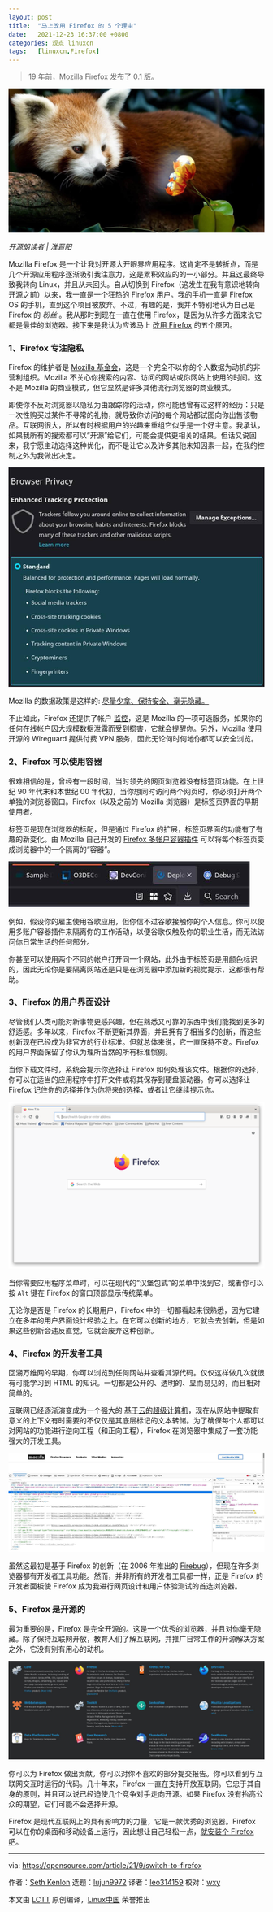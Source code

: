 ```yaml
---
layout: post
title:	"马上改用 Firefox 的 5 个理由"
date:	2021-12-23 16:37:00 +0800 
categories:	观点 linuxcn 
tags:	[linuxcn,Firefox]
---
```




> 
> 19 年前，Mozilla Firefox 发布了 0.1 版。
> 
> 
> 


![](/Asserts/Images/album/202112/23/163609yryosyby5s8o7uss.jpg "red panda")



*开源朗读者 | 淮晋阳*


Mozilla Firefox 是一个让我对开源大开眼界应用程序。这肯定不是转折点，而是几个开源应用程序逐渐吸引我注意力，这是累积效应的的一小部分。并且这最终导致我转向 Linux，并且从未回头。自从切换到 Firefox（这发生在我有意识地转向开源之前）以来，我一直是一个狂热的 Firefox 用户。我的手机一直是 Firefox OS 的手机，直到这个项目被放弃。不过，有趣的是，我并不特别地认为自己是 Firefox 的 *粉丝* 。我从那时到现在一直在使用 Firefox，是因为从许多方面来说它都是最佳的浏览器。接下来是我认为应该马上 [改用 Firefox](http://getfirefox.org) 的五个原因。


### 1、Firefox 专注隐私


Firefox 的维护者是 [Mozilla 基金会](https://foundation.mozilla.org/en/)，这是一个完全不以你的个人数据为动机的非营利组织。Mozilla 不关心你搜索的内容、访问的网站或你网站上使用的时间。这不是 Mozilla 的商业模式，但它显然是许多其他流行浏览器的商业模式。


即使你不反对浏览器以隐私为由跟踪你的活动，你可能也曾有过这样的经历：只是一次性购买过某件不寻常的礼物，就导致你访问的每个网站都试图向你出售该物品。互联网很大，所以有时根据用户的兴趣来重组它似乎是一个好主意。我承认，如果我所有的搜索都可以“开源”给它们，可能会提供更相关的结果。但话又说回来，我宁愿主动选择这种优化，而不是让它以及许多其他未知因素一起，在我的控制之外为我做出决定。


![Firefox 中的隐私 (Seth Kenlon, CC BY-SA 4.0) ](/Asserts/Images/album/202112/23/163706ircavccs9gvz5zys.jpg)


Mozilla 的数据政策是这样的: [尽量少拿、保持安全、毫无隐藏。](https://blog.mozilla.org/en/products/firefox/firefox-data-privacy-promise/)


不止如此，Firefox 还提供了帐户 [监控](https://monitor.firefox.com)，这是 Mozilla 的一项可选服务，如果你的任何在线帐户因大规模数据泄露而受到损害，它就会提醒你。另外，Mozilla 使用开源的 Wireguard 提供付费 VPN 服务，因此无论何时何地你都可以安全浏览。


### 2、Firefox 可以使用容器


很难相信的是，曾经有一段时间，当时领先的网页浏览器没有标签页功能。在上世纪 90 年代末和本世纪 00 年代初，当你想同时访问两个网页时，你必须打开两个单独的浏览器窗口。Firefox（以及之前的 Mozilla 浏览器）是标签页界面的早期使用者。


标签页是现在浏览器的标配，但是通过 Firefox 的扩展，标签页界面的功能有了有趣的新变化。由 Mozilla 自己开发的 [Firefox 多帐户容器插件](https://github.com/mozilla/multi-account-containers#readme) 可以将每个标签页变成浏览器中的一个隔离的“容器”。


![Firefox 中的容器化标签页 (Seth Kenlon, CC BY-SA 4.0)](/Asserts/Images/album/202112/23/163707i7glg1d6p4a1j61b.jpg)


例如，假设你的雇主使用谷歌应用，但你信不过谷歌接触你的个人信息。你可以使用多账户容器插件来隔离你的工作活动，以便谷歌仅触及你的职业生活，而无法访问你日常生活的任何部分。


你甚至可以使用两个不同的帐户打开同一个网站，此外由于标签页是用颜色标识的，因此无论你是要隔离网站还是只是在浏览器中添加新的视觉提示，这都很有帮助。


### 3、Firefox 的用户界面设计


尽管我们人类可能对新事物更感兴趣，但在熟悉又可靠的东西中我们能找到更多的舒适感。多年以来，Firefox 不断更新其界面，并且拥有了相当多的创新，而这些创新现在已经成为非官方的行业标准。但就总体来说，它一直保持不变。Firefox 的用户界面保留了你认为理所当然的所有标准惯例。


当你下载文件时，系统会提示你选择让 Firefox 如何处理该文件。根据你的选择，你可以在适当的应用程序中打开文件或将其保存到硬盘驱动器。你可以选择让 Firefox 记住你的选择并作为你将来的选择，或者让它继续提示你。


![Firefox用户界面设计 (Seth Kenlon, CC BY-SA 4.0)](/Asserts/Images/album/202112/23/163707e66tt2mpae1l866q.png)


当你需要应用程序菜单时，可以在现代的“汉堡包式”的菜单中找到它，或者你可以按 `Alt` 键在 Firefox 的窗口顶部显示传统菜单。


无论你是否是 Firefox 的长期用户，Firefox 中的一切都看起来很熟悉，因为它建立在多年的用户界面设计经验之上。在它可以创新的地方，它就会去创新，但是如果这些创新会违反直觉，它就会废弃这种创新。


### 4、Firefox 的开发者工具


回溯万维网的早期，你可以浏览到任何网站并查看其源代码。仅仅这样做几次就很有可能学习到 HTML 的知识。一切都是公开的、透明的、显而易见的，而且相对简单的。


互联网已经逐渐演变成为一个强大的 [基于云的超级计算机](https://www.redhat.com/en/products/open-hybrid-cloud)，现在从网站中提取有意义的上下文有时需要的不仅仅是其底层标记的文本转储。为了确保每个人都可以对网站的功能进行逆向工程（和正向工程），Firefox 在浏览器中集成了一套功能强大的开发工具。


![开发者工具 (Seth Kenlon, CC BY-SA 4.0) ](/Asserts/Images/album/202112/23/163708dssb4dmwzpbj4zmq.jpg)


虽然这最初是基于 Firefox 的创新（在 2006 年推出的 [Firebug](https://getfirebug.com/)），但现在许多浏览器都有开发者工具功能。然而，并非所有的开发者工具都一样，正是 Firefox 的开发者面板使 Firefox 成为我进行网页设计和用户体验测试的首选浏览器。


### 5、Firefox 是开源的


最为重要的是，Firefox 是完全开源的。这是一个优秀的浏览器，并且对你毫无隐藏。除了保持互联网开放，教育人们了解互联网，并推广日常工作的开源解决方案之外，它没有别有用心的动机。


![Firefox 是开源的 (Seth Kenlon, CC BY-SA 4.0)](/Asserts/Images/album/202112/23/163709hrw0ffvf0aaiwggc.jpg)


你可以为 Firefox 做出贡献。你可以对你不喜欢的部分提交报告。你可以看到与互联网交互时运行的代码。几十年来，Firefox 一直在支持开放互联网。它忠于其自身的原则，并且可以说已经迫使几个竞争对手走向开源。如果 Firefox 没有抬高公众的期望，它们可能不会选择开源。


Firefox 是现代互联网上的具有影响力的力量，它是一款优秀的浏览器。Firefox 可以在你的桌面和移动设备上运行，因此想让自己轻松一点，[就安装个 Firefox 吧](http://getfirefox.com)。




---


via: <https://opensource.com/article/21/9/switch-to-firefox>


作者：[Seth Kenlon](https://opensource.com/users/seth) 选题：[lujun9972](https://github.com/lujun9972) 译者：[leo314159](https://github.com/leo314159) 校对：[wxy](https://github.com/wxy)


本文由 [LCTT](https://github.com/LCTT/TranslateProject) 原创编译，[Linux中国](https://linux.cn/) 荣誉推出
